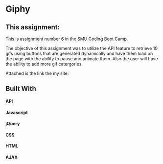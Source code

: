 # Giphy
## This assignment:
This is assignment number 6 in the SMU Coding Boot Camp.

The objective of this assignment was to utilize the API feature to retrieve 10 gifs using buttons that are generated dynamically and have them load on the page with the ability to pause and animate them.  Also the user will have the ability to add more gif catergories.

Attached is the link the my site:

## Built With
#### API
#### Javascript
#### jQuery
#### CSS
#### HTML
#### AJAX
